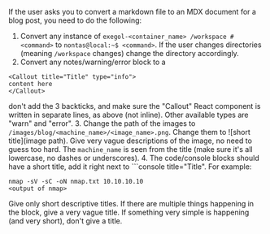 If the user asks you to convert a markdown file to an MDX document for a blog post, you need to do the following:

1. Convert any instance of `exegol-<container_name> /workspace # <command>` to `nontas@local:~$ <command>`. If the user changes directories (meaning `/workspace` changes) change the directory accordingly.
2. Convert any notes/warning/error block to a 
```
<Callout title="Title" type="info">
content here
</Callout>
```
don't add the 3 backticks, and make sure the "Callout" React component is written in separate lines, as above (not inline).
Other available types are "warn" and "error".
3. Change the path of the images to `/images/blog/<machine_name>/<image_name>.png`. Change them to ![short title](image path). Give very vague descriptions of the image, no need to guess too hard. The `machine_name` is seen from the title (make sure it's all lowercase, no dashes or underscores).
4. The code/console blocks should have a short title, add it right next to ```console title="Title".
For example:
```console title="Nmap scan"
nmap -sV -sC -oN nmap.txt 10.10.10.10
<output of nmap>
```
Give only short descriptive titles. If there are multiple things happening in the block, give a very vague title. If something very simple is happening (and very short), don't give a title.
